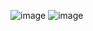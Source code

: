 ![image](https://github.com/elemae6/Main/assets/81418010/a6fc0192-92d5-4464-be66-4f37994f727b)
![image](https://github.com/elemae6/Main/assets/81418010/5a807865-f3aa-4a6f-9a3e-3307b5c1aae3)
